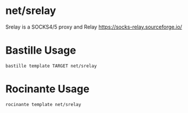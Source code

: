 # net/srelay
Srelay is a SOCKS4/5 proxy and Relay
https://socks-relay.sourceforge.io/

# Bastille Usage
```shell
bastille template TARGET net/srelay
```

# Rocinante Usage
```shell
rocinante template net/srelay
```
